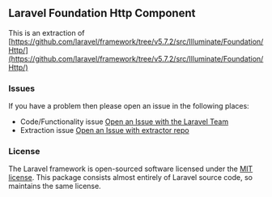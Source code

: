 ## Laravel Foundation Http Component

This is an extraction of [https://github.com/laravel/framework/tree/v5.7.2/src/Illuminate/Foundation/Http/](https://github.com/laravel/framework/tree/v5.7.2/src/Illuminate/Foundation/Http/)


### Issues

If you have a problem then please open an issue in the following places:

* Code/Functionality issue [Open an Issue with the Laravel Team](https://github.com/laravel/framework/issues/new/choose)
* Extraction issue [Open an Issue with extractor repo](https://github.com/laravel-foundation/readme/issues/new)


### License

The Laravel framework is open-sourced software licensed under the [MIT license](http://opensource.org/licenses/MIT). This package consists almost entirely of Laravel source code, so maintains the same license.
